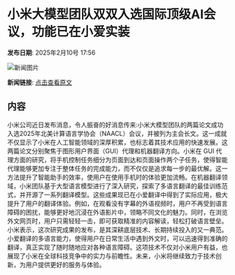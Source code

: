 # 小米大模型团队双双入选国际顶级AI会议，功能已在小爱实装

**发布日期**: 2025年2月10号 17:56

![新闻图片](https://pic.chinaz.com/picmap/201811151716137788_14.jpg)

**新闻链接**: [点击查看原文](https://www.aibase.com/zh/news/15219)

## 内容

小米公司近日发布消息，令人振奋的好消息传来:小米大模型团队的两篇论文成功入选2025年北美计算语言学协会（NAACL）会议，并被列为主会长文。这一成就不仅显示了小米在人工智能领域的深厚积累，也标志着其技术应用的快速发展。这两篇论文分别聚焦于图形用户界面（GUI）代理和机器翻译方向。小米在 GUI 代理方面的研究，将手机控制任务细分为页面到达和页面操作两个子任务，使得智能代理能够更加专注于整体任务的完成能力，而不仅仅是追求每一步的最优解。这一方法提升了智能助手的效率，使用户在使用手机时的体验更加流畅。在机器翻译领域，小米团队基于大型语言模型进行了深入研究，探索了多语言翻译的最佳训练范式，并开源了一系列翻译模型。这些成果现已在小爱翻译中得到了实际应用，极大提升了用户的翻译体验。例如，在观看没有字幕的外语视频时，用户不再受到语言障碍的困扰，能够更好地沉浸在外语影片中，领略不同文化的魅力。同时，在浏览外文网页时，用户只需轻轻一击，即可获取精准的内容解读，轻松打破语言壁垒。小米表示，这次研究成果的发布，是其深耕底层技术、长期持续投入的又一典范。小爱翻译的多语言能力，使得用户在日常生活中遇到外文时，可以迅速得到准确的翻译，真正实现了随时随地应对各种语言障碍。这项技术不仅对小米用户有益，也展现了小米在全球科技竞争中的实力与前瞻性。未来，小米将继续致力于技术创新，为用户提供更好的服务与体验。
